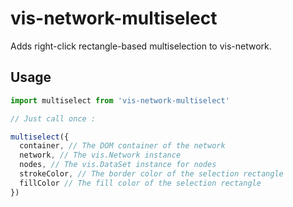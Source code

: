 # vis-network-multiselect
Adds right-click rectangle-based multiselection to vis-network.

## Usage

```javascript
import multiselect from 'vis-network-multiselect'

// Just call once :

multiselect({
  container, // The DOM container of the network
  network, // The vis.Network instance
  nodes, // The vis.DataSet instance for nodes
  strokeColor, // The border color of the selection rectangle
  fillColor // The fill color of the selection rectangle
})
```
